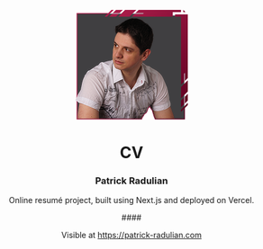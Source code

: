 <div style="text-align: center">
<p><img src="/public/images/Portrait.png"/></p>

<div>
    <h1>CV</h1>
    <h3>Patrick Radulian</h3>
</div>

<p>Online resumé project, built using Next.js and deployed on Vercel.</p>
####

<p>Visible at <a href="https://patrick-radulian.com" target="_blank">https://patrick-radulian.com</a></p>
</div>